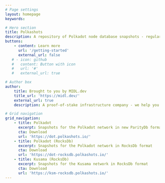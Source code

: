 ```yaml
---
# Page settings
layout: homepage
keywords:

# Hero section
title: Polkashots
description: A repository of Polkadot node database snapshots - regularly updated and fast to download from anywhere in the world.
buttons:
    - content: Learn more
      url: '/getting-started'
      external_url: false
   # - icon: github
   #   content: Button with icon
   #   url: '#'
   #   external_url: true

# Author box
author:
    title: Brought to you by MIDL.dev
    title_url: 'https://midl.dev/'
    external_url: true
    description: A proof-of-stake infrastructure company - we help you stake your DOT. <a href="https://MIDL.dev/" target="_blank">Learn more</a>.

# Grid navigation
grid_navigation:
    - title: Polkadot
      excerpt: Snapshots for the Polkadot network in new ParityDb format
      cta: Download
      url: 'https://dot.polkashots.io/'
    - title: Polkadot (RocksDb)
      excerpt: Snapshots for the Polkadot network in RocksDb format
      cta: Download
      url: 'https://dot-rocksdb.polkashots.io/'
    - title: Kusama (RocksDb)
      excerpt: Snapshots for the Kusama network in RocksDb format
      cta: Download
      url: 'https://ksm-rocksdb.polkashots.io/'
---
```


